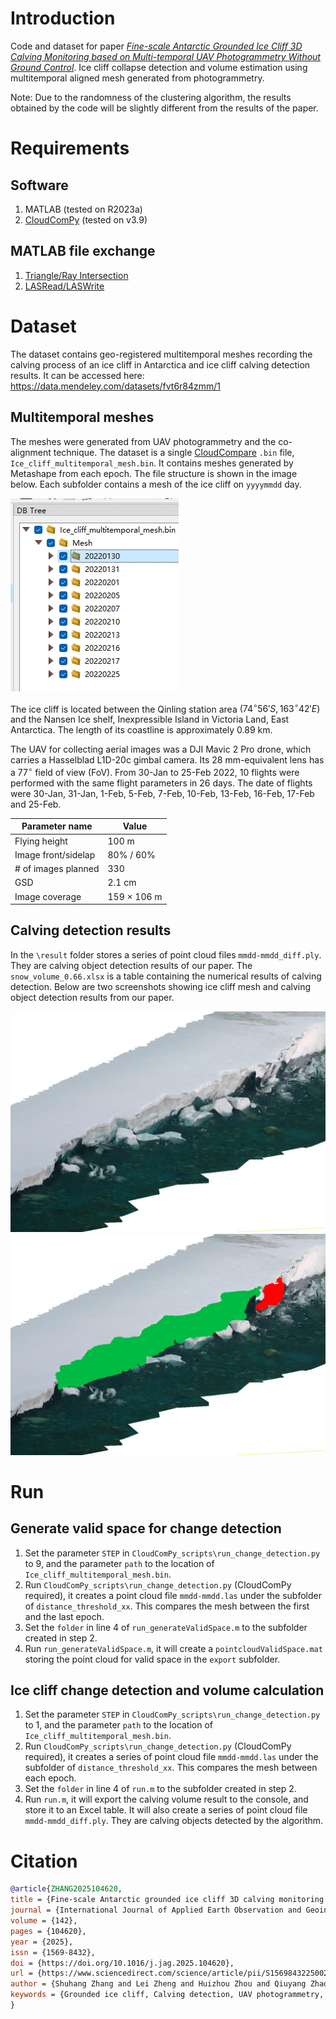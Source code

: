 # Introduction
Code and dataset for paper [*Fine-scale Antarctic Grounded Ice Cliff 3D Calving Monitoring based on Multi-temporal UAV Photogrammetry Without Ground Control*](https://www.sciencedirect.com/science/article/pii/S1569843225002675). 
Ice cliff collapse detection and volume estimation using multitemporal aligned mesh generated from photogrammetry.

Note: Due to the randomness of the clustering algorithm, the results obtained by the code will be slightly different from the results of the paper.

# Requirements
## Software
1. MATLAB (tested on R2023a)
2. [CloudComPy]( https://github.com/CloudCompare/CloudComPy) (tested on v3.9)
## MATLAB file exchange
1. [Triangle/Ray Intersection](https://ww2.mathworks.cn/matlabcentral/fileexchange/33073-triangle-ray-intersection)
2. [LASRead/LASWrite](https://ww2.mathworks.cn/matlabcentral/fileexchange/21434-lasread)

# Dataset
The dataset contains geo-registered multitemporal meshes recording the calving process of an ice cliff in Antarctica and ice cliff calving detection results. It can be accessed here: https://data.mendeley.com/datasets/fvt6r84zmm/1 

## Multitemporal meshes
The meshes were generated from UAV photogrammetry and the co-alignment technique. The dataset is a single [CloudCompare](https://www.danielgm.net/cc/) `.bin` file, `Ice_cliff_multitemporal_mesh.bin`. It contains meshes generated by Metashape from each epoch. The file structure is shown in the image below. Each subfolder contains a mesh of the ice cliff on `yyyymmdd` day. 

![File structure of Ice_cliff_multitemporal_mesh.bin](./img/file_tree_cc.png)

The ice cliff is located between the Qinling station area $(74^\circ56' S, 163^\circ 42' E)$ and the Nansen Ice shelf, Inexpressible Island in Victoria Land, East Antarctica. The length of its coastline is approximately 0.89 km.

The UAV for collecting aerial images was a DJI Mavic 2 Pro drone, which carries a Hasselblad L1D-20c gimbal camera. Its 28 mm-equivalent lens has a $77^\circ$ field of view (FoV). From 30-Jan to 25-Feb 2022, 10 flights were performed with the same flight parameters in 26 days. The date of flights were 30-Jan, 31-Jan, 1-Feb, 5-Feb, 7-Feb, 10-Feb, 13-Feb, 16-Feb, 17-Feb and 25-Feb. 

|Parameter name|         Value|
|----------------------| -----------------------------------
Flying height |         100 m
Image front/sidelap  |  80% / 60%
\# of images planned |  330
GSD                  |  2.1 cm
Image coverage       |  159 $\times$ 106 m

## Calving detection results
In the `\result` folder stores a series of point cloud files `mmdd-mmdd_diff.ply`. They are calving object detection results of our paper. The `snow_volume_0.66.xlsx` is a table containing the numerical results of calving detection.
Below are two screenshots showing ice cliff mesh and calving object detection results from our paper.

![Visualisation of calving objects](./img/s1.jpg)
![Visualisation of calving objects](./img/s2.jpg)

# Run
## Generate valid space for change detection
1. Set the parameter `STEP` in `CloudComPy_scripts\run_change_detection.py` to 9, and the parameter `path` to the location of `Ice_cliff_multitemporal_mesh.bin`.
2. Run `CloudComPy_scripts\run_change_detection.py` (CloudComPy required), it creates a point cloud file `mmdd-mmdd.las` under the subfolder of `distance_threshold_xx`. This compares the mesh between the first and the last epoch. 
3. Set the `folder` in line 4 of `run_generateValidSpace.m` to the subfolder created in step 2.
4. Run `run_generateValidSpace.m`, it will create a `pointcloudValidSpace.mat` storing the point cloud for valid space in the `export` subfolder.

## Ice cliff change detection and volume calculation 
1. Set the parameter `STEP` in `CloudComPy_scripts\run_change_detection.py` to 1, and the parameter `path` to the location of `Ice_cliff_multitemporal_mesh.bin`.
2. Run `CloudComPy_scripts\run_change_detection.py` (CloudComPy required), it creates a series of point cloud file `mmdd-mmdd.las` under the subfolder of `distance_threshold_xx`. This compares the mesh between each epoch. 
3. Set the `folder` in line 4 of `run.m` to the subfolder created in step 2.
4. Run `run.m`, it will export the calving volume result to the console, and store it to an Excel table. It will also create a series of point cloud file `mmdd-mmdd_diff.ply`. They are calving objects detected by the algorithm.

# Citation

```bibtex
@article{ZHANG2025104620,
title = {Fine-scale Antarctic grounded ice cliff 3D calving monitoring based on multi-temporal UAV photogrammetry without ground control},
journal = {International Journal of Applied Earth Observation and Geoinformation},
volume = {142},
pages = {104620},
year = {2025},
issn = {1569-8432},
doi = {https://doi.org/10.1016/j.jag.2025.104620},
url = {https://www.sciencedirect.com/science/article/pii/S1569843225002675},
author = {Shuhang Zhang and Lei Zheng and Huizhou Zhou and Qiuyang Zhao and Jie Li and Yinyue Xia and Wuming Zhang and Xiao Cheng},
keywords = {Grounded ice cliff, Calving detection, UAV photogrammetry, Co-alignment}
}
```

